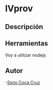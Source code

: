 # IVprov

## Descripción

## Herramientas
	
Voy a utilizar nodejs

## Autor
-[Sixto Coca Cruz](https://github.com/SixtoCoca)